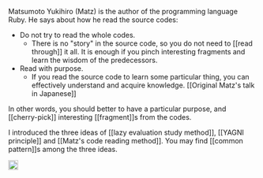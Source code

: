 
Matsumoto Yukihiro (Matz) is the author of the programming language Ruby. He says about how he read the source codes:

- Do not try to read the whole codes.
    - There is no "story" in the source code, so you do not need to [[read through]] it all. It is enough if you pinch interesting fragments and learn the wisdom of the predecessors.
- Read with purpose.
    - If you read the source code to learn some particular thing, you can effectively understand and acquire knowledge.
[[Original Matz's talk in Japanese]]

In other words, you should better to have a particular purpose, and [[cherry-pick]] interesting [[fragment]]s from the codes.

I introduced the three ideas of [[lazy evaluation study method]], [[YAGNI principle]] and [[Matz's code reading method]]. You may find [[common pattern]]s among the three ideas.

<img src='https://scrapbox.io/api/pages/nishio/en/icon' alt='en.icon' height="19.5"/>